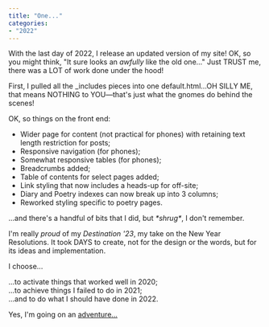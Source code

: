 ```yaml
---
title: "One..."
categories:
- "2022"
---
```


With the last day of 2022, I release an updated version of my site!  OK, so you might think, "It sure looks an *awfully* like the old one..." Just TRUST me, there was a LOT of work done under the hood!  

First, I pulled all the _includes pieces into one default.html...OH SILLY ME, that means NOTHING to YOU—that's just what the gnomes do behind the scenes!

OK, so things on the front end:

* Wider page for content (not practical for phones) with retaining text length restriction for posts;
* Responsive navigation (for phones);
* Somewhat responsive tables (for phones);
* Breadcrumbs added;
* Table of contents for select pages added;
* Link styling that now includes a heads-up for off-site;
* Diary and Poetry indexes can now break up into 3 columns;
* Reworked styling specific to poetry pages.

...and there's a handful of bits that I did, but *\*shrug\**, I don't remember.

I'm really *proud* of my *Destination '23*, my take on the New Year Resolutions.  It took DAYS to create, not for the design or the words, but for its ideas and implementation.

I choose... 

...to activate things that worked well in 2020;  
...to achieve things I failed to do in 2021;  
...and to do what I should have done in 2022.  

Yes, I'm going on an [adventure...](https://www.youtube.com/watch?v=KZ6u7nlgWps)

